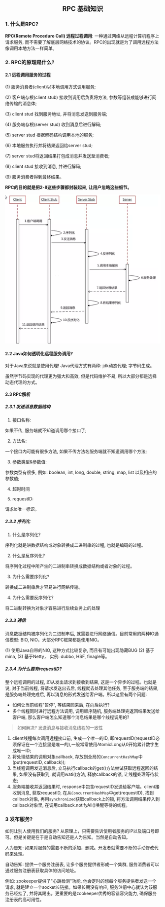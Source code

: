 ## <center>RPC 基础知识</center>

### 1. 什么是RPC? 

**RPC(Remote Procedure Call) 远程过程调用**: 一种通过网络从远程计算机程序上请求服务, 而不需要了解底层网络技术的协议。RPC的出现就是为了调用远程方法像调用本地方法一样简单。

### 2. RPC的原理是什么?

#### 2.1 远程调用服务的过程

(1) 服务消费者(client)以本地调用方式调用服务;

(2) 客户端存根(client stub) 接收到调用后负责将方法, 参数等组装成能够进行网络传输的消息体;

(3) client stud 找到服务地址, 并将消息发送到服务端;

(4) 服务端存根(server stud) 收到消息后进行解码;

(5) server stud 根据解码结构调用本地的服务;

(6) 本地服务执行并将结果返回给server stud;

(7) server stud将返回结果打包成消息并发送至消费者;

(8) client stud 接收到消息, 并进行解码;

(9) 服务消费者得到最终结果。

**RPC的目的就是把2-8这些步骤都封装起来, 让用户忽略这些细节。**

![RPC过程](/distributed/RPC/img/RPC过程.jpg)

#### 2.2 Java如何透明化远程服务调用?

对于Java来说就是使用代理! Java代理方式有两种: jdk动态代理; 字节码生成。

虽然字节码实现的代理更为强大和高效, 但是代码维护不易, 所以大部分都是选择动态代理的方式。

#### 2.3 RPC解析

##### 2.3.1 发送消息数据结构

1. 接口名称:

如果不传, 服务端就不知道调用哪个接口了;

2. 方法名:

一个接口内可能有很多方法, 如果不传方法名服务端就不知道调用哪个方法;

3. 参数类型&参数值:

参数类型有很多, 例如: boolean, int, long, double, string, map, list 以及相应的参数值;

4. 超时时间

5. requestID:

请求id唯一标识。

##### 2.3.2 序列化

1. 什么是序列化?

序列化就是讲数据结构或对象转换成二进制串的过程, 也就是编码的过程。

2. 什么是反序列化?

将序列化过程中所产生的二进制串转换成数据结构或者对象的过程。

3. 为什么需要序列化?

转换成二进制串后才容易进行网络传输。

4. 为什么需要反序列化?

将二进制转换为对象才容易进行后续业务上的处理

##### 2.3.3 通信

消息数据结构被序列化为二进制串后, 就需要进行网络通信。目前常用的两种IO通信模型: BIO, NIO。大部分RPC框架都是使用NIO。

(1) 使用Java自带的NIO, 这种方式比较复杂, 而且有可能出现隐藏BUG
(2) 基于mina, 
(3) 基于Netty， 实例: dubbo, HSF, finagle等。

##### 2.3.4 为什么要有requestID?

整个远程调用的过程, 即从发出请求到接收到结果, 这是一个异步的过程。也就是说, 对于当前线程, 将请求发送出去后, 线程就去处理其他任务, 至于服务端的结果, 是服务端处理完成后, 再以消息的形式发送给客户端。所以这里有两个问题:

- 如何让当前线程"暂停", 等结果回来后, 在向后执行?
- 多个线程同时进行远程方法调用, 调用顺序随机, 服务端处理完返回结果发送给客户端, 那么客户端怎么知道哪个消息结果是哪个线程调用的?

> 如何解决? 发送消息与接收消息线程的一致性

1. client线程每次调用远程接口前, 生成一个唯一的ID, 即requestID(requestID必须保证在一个连接里是唯一的),一般常常使用AtomicLong从0开始累计数字生成唯一ID;
2. 将处理结果的调用对象callback, 存放到全局的`ConcurrentHashMap`中(put(requestID, callback));
3. 当线程调用发送消息后, 立马执行callback的get()方法尝试获取远程返回的结果, 如果没有获取到, 就调用wati()方法, 释放callback的锁, 让线程处理等待状态;
4. 服务端接收并返回结果时, response中包含requestID发送给客户端。client接收到消息, 获取requestID, 在从`ConcurrentHashMap`中get(requestID), 找到callback对象,
再用`synchronized`获取callback上的锁, 将方法调用结果传入到callback对象里, 在调用callback.notifyAll()唤醒等待的线程。


### 3 发布服务?

如何让别人使用我们的服务? 从原理上，只需要告诉使用者服务的IP以及端口号即可。但是关键是在于是自动告知还是人为告知。当然是自动告知。

人为告知: 如果对服务的需要不断的添加，删减。开发者就需要不断的手动修改代码来处理。

自动告知: 提供一个服务注册表, 让多个服务提供者形成一个集群, 服务消费者可以通过服务注册表获取具体的访问地址。

例如: zookeeper提供了"心跳检测"功能, 他会定时的想每个服务提供者发送一个请求, 就是建立一个socket长链接。如果长期没有响应, 服务注册中心就认为该服务已经挂了, 并将其踢出。更重要的是zookeeper优秀的容错容灾能力, 确保服务注册表的高可用性。





